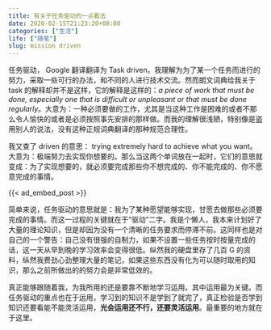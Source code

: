 ```yaml
---
title: 有关于任务驱动的一点看法
date: 2020-02-15T21:23:20+08:00
categories: ["生活"]
life: ["随笔"]
slug: mission driven
---
```


任务驱动， Google 翻译翻译为 Task driven。我理解为为了某一个任务而进行的努力，采取一些可行的办法，和不同的人进行技术交流。然而朗文词典给我关于 task 的解释却并不是这样，它的解释是这样的：*a piece of work that must be done, especially one that is difficult or unpleasant or that must be done regularly*。大意为：一种必须要做的工作，尤其是当这种工作是困难的或者不那么令人愉快的或者是必须按照事先安排的那样做。而我的理解很浅陋，特别像是盗用别人的说法，没有这种正规词典翻译的那种规范合理性。

我又查了 driven 的意思： trying extremely hard to achieve what you want。大意为：极端努力去实现你想要的。那么当这两个单词放在一起时，它们的意思就变成：为了实现想要的，就必须要完成那些你不想完成的、你不能完成的、你不愿意完成的事情。

{{< ad_embed_post >}}

简单来说，任务驱动的意思就是：我为了某种愿望能够实现，甘愿去做那些必须要完成的事情。而这一过程的关键就在于“驱动”二字。我是个懒人，我本来计划好了大量的理论知识，但是却因为没有一个清晰的任务要求而停滞不前。这同样也是对自己的一个警告：自己没有很强的自制力，如果不设置一些任务按时按量完成的话，这一天从早到晚的学习效率会变得很低。纵然我的硬盘里存了几百 G 的资料，纵然我费劲心劲整理大量的笔记，如果这些东西没有化为可以随时取用的知识，那么之前所做出的的努力会是非常低效的。

真正能够跟随着我，为我所用的还是要靠不断地学习运用。其中运用最为关键。而任务驱动的重点也在于运用，学习到的知识不是学到了就完了，真正检验是否学到知识还要看能不能灵活运用，**光会运用还不行，还要灵活运用**。最重要的地方就在于这里。